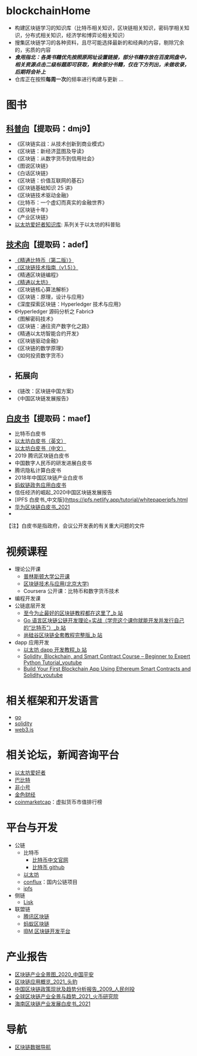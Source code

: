 # blockchainHome
- 构建区块链学习的知识库（比特币相关知识，区块链相关知识，密码学相关知识，分布式相关知识，经济学和博弈论相关知识）
- 搜集区块链学习的各种资料，且尽可能选择最新的和经典的内容，剔除冗余的，劣质的内容
- **_食用指北：各类书籍优先按照原网址设置链接，部分书籍存放在百度网盘中，相关资源点击二级标题即可获取，剩余部分书籍，仅在下方列出，未做收录，后期将会补上_**
- 仓库正在按照**每周一次**的频率进行构建与更新 ... 

# 图书
## [科普向](https://pan.baidu.com/s/1HiqPNszFwGYjyL5pq2WoBA)【提取码：dmj9】
- 《区块链实战：从技术创新到商业模式》
- 《区块链：新经济蓝图及导读》
- 《区块链：从数字货币到信用社会》
- 《图说区块链》
- 《白话区块链》
- 《区块链：价值互联网的基石》
- 《区块链基础知识 25 讲》
- 《区块链技术驱动金融》
- 《比特币：一个虚幻而真实的金融世界》
- 《区块链十年》
- 《产业区块链》
-  [以太坊爱好者知识库](https://ethfans.org/wikis/Home): 系列关于以太坊的科普贴
## [技术向](https://pan.baidu.com/s/1S4Bw1mJEx4xix6V0wxMPUw)【提取码：adef】
- [《精通比特币（第二版）》](https://www.8btc.com/books/834/masterbitcoin2cn/_book/)
- [《区块链技术指南（v1.5）》](https://yeasy.gitbook.io/blockchain_guide/)
- 《精通区块链编程》
- [《精通以太坊》](https://www.8btc.com/books/834/ethereum-book/_book/)
- 《区块链核心算法解析》
- 《区块链：原理，设计与应用》
- 《深度探索区块链：Hyperledger 技术与应用》
- 《Hyperledger 源码分析之 Fabric》
- 《图解密码技术》
- 《区块链：通往资产数字化之路》
- 《精通以太坊智能合约开发》
- 《区块链驱动金融》
- 《区块链的数学原理》
- 《如何投资数字货币》
- ## 拓展向
- 《链改：区块链中国方案》
- 《中国区块链发展报告》
## [白皮书](https://pan.baidu.com/s/1bkDtL8-RptiLKYmCAdSqJg)【提取码：maef】
- 比特币白皮书
- [以太坊白皮书（英文）](https://github.com/ethereum/wiki/wiki/White-Paper)
- [以太坊白皮书（中文）](https://github.com/ethereum/wiki/wiki/%5B%E4%B8%AD%E6%96%87%5D-%E4%BB%A5%E5%A4%AA%E5%9D%8A%E7%99%BD%E7%9A%AE%E4%B9%A6)
- 2019 腾讯区块链白皮书
- 中国数字人民币的研发进展白皮书
- 腾讯隐私计算白皮书
- 2018年中国区块链产业白皮书
- [蚂蚁链政务应用白皮书](https://gw.alipayobjects.com/os/bmw-prod/f3d7600b-5d5d-4c83-b7f3-7e5ee23b574e.pdf)
- 信任经济的崛起_2020中国区块链发展报告
- [IPFS 白皮书_中文版](https://ipfs.netlify.app/tutorial/whitepaperipfs.html
- [华为区块链白皮书_2021](https://res-static.hc-cdn.cn/cloudbu-site/china/zh-cn/BCS/BCS2.0.pdf)
- 



【注】白皮书是指政府，会议公开发表的有关重大问题的文件

# 视频课程
- 理论公开课
  - [普林斯顿大学公开课](https://www.coursera.org/learn/cryptocurrency)
  - [区块链技术与应用(北京大学)](https://www.bilibili.com/video/BV1Vt411X7JF?from=search&seid=5457438249126614853)
  - Coursera 公开课：比特币和数字货币技术
 - 编程开发课
  - 公链底层开发
    - [至今为止最好的区块链教程都在这里了_b 站](https://www.bilibili.com/video/BV1xA411p7C7?from=search&seid=5495904971996371156&spm_id_from=333.337.0.0)
    - [Go 语言区块链公链开发理论+实战（学完这个课你就能开发并发行自己的“比特币”）_b 站](https://www.bilibili.com/video/BV1GJ411Q7ZP?from=search&seid=5495904971996371156&spm_id_from=333.337.0.0)
    - [尚硅谷区块链全套教程完整版_b 站](https://www.bilibili.com/video/BV1NJ411D7rf?spm_id_from=333.999.0.0)
  - dapp 应用开发
    - [以太坊 dapp 开发教程_b 站](https://www.bilibili.com/video/BV14z4y1Z7Jd?spm_id_from=333.999.0.0)  
    - [Solidity, Blockchain, and Smart Contract Course – Beginner to Expert Python Tutorial_youtube](https://www.youtube.com/watch?v=M576WGiDBdQ&ab_channel=freeCodeCamp.org)
    - [Build Your First Blockchain App Using Ethereum Smart Contracts and Solidity_youtube](https://www.youtube.com/watch?v=coQ5dg8wM2o&ab_channel=freeCodeCamp.org)

# 相关框架和开发语言
- [go](https://golang.org/)
- [solidity](https://docs.soliditylang.org/)
- [web3.js](https://github.com/ChainSafe/web3.js)

# 相关论坛，新闻咨询平台
- [以太坊爱好者](https://ethfans.org/)
- [巴比特](https://www.8btc.com/)
- [非小号](https://www.feixiaohao.co/)
- [金色财经](https://www.jinse.com/)
- [coinmarketcap](https://coinmarketcap.com/zh/)：虚拟货币市值排行榜

# 平台与开发
- 公链
  - 比特币
    - [比特币中文官网](https://bitcoin.org/zh_CN/)
    - [比特币 github](https://github.com/bitcoin)
  - [以太坊](https://ethereum.org/zh/)
  - [conflux](https://confluxnetwork.org/zh/)：国内公链项目
  - [ipfs](https://ipfs.io/)
- 侧链
  - [Lisk](https://lisk.com/)
- 联盟链
  - [腾讯区块链](https://trustsql.qq.com/)
  - [蚂蚁区块链](https://antchain.antgroup.com/)
  - [IBM 区块链开发平台](https://www.ibm.com/cn-zh/blockchain)


# 产业报告
- [区块链产业全景图_2020_中国平安](https://github.com/Eternaldeath/blockchainHome/blob/main/IndustryReport/%E5%8C%BA%E5%9D%97%E9%93%BE%E4%BA%A7%E4%B8%9A%E5%85%A8%E6%99%AF%E5%9B%BE_2020_%E4%B8%AD%E5%9B%BD%E5%B9%B3%E5%AE%89.pdf)
- [区块链应用概览_2021_头豹](https://github.com/Eternaldeath/blockchainHome/blob/main/IndustryReport/%E5%8C%BA%E5%9D%97%E9%93%BE%E5%BA%94%E7%94%A8%E6%A6%82%E8%A7%88_2021_%E5%A4%B4%E8%B1%B9.pdf)
- [中国区块链政策现状及趋势分析报告_2009_人民创投](https://github.com/Eternaldeath/blockchainHome/blob/main/IndustryReport/%E4%B8%AD%E5%9B%BD%E5%8C%BA%E5%9D%97%E9%93%BE%E6%94%BF%E7%AD%96%E7%8E%B0%E7%8A%B6%E5%8F%8A%E8%B6%8B%E5%8A%BF%E5%88%86%E6%9E%90%E6%8A%A5%E5%91%8A_2009_%E4%BA%BA%E6%B0%91%E5%88%9B%E6%8A%95.pdf)
- [全球区块链产业全景与趋势_2021_火币研究院](https://github.com/Eternaldeath/blockchainHome/blob/main/IndustryReport/%E5%85%A8%E7%90%83%E5%8C%BA%E5%9D%97%E9%93%BE%E4%BA%A7%E4%B8%9A%E5%85%A8%E6%99%AF%E4%B8%8E%E8%B6%8B%E5%8A%BF_2021_%E7%81%AB%E5%B8%81%E7%A0%94%E7%A9%B6%E9%99%A2.pdf)
- [海南区块链产业发展白皮书_2021](https://new.qq.com/omn/20210330/20210330A0D7SY00.html)
# 导航
- [区块链数据导航](https://ytm.ltd/)
